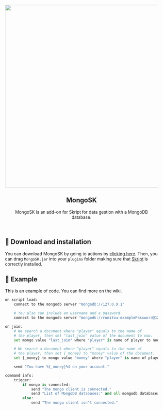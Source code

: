 <p align="center"><img width=600px src="https://upload.wikimedia.org/wikipedia/fr/thumb/4/45/MongoDB-Logo.svg/1200px-MongoDB-Logo.svg.png"></p>
<h2 align="center">MongoSK</h2>
<p align="center">MongoSK is an add-on for Skript for data gestion with a MongoDB database.</p>

<br />

## 🚀 Download and installation
You can download MongoSK by going to actions by [clicking here](https://github.com/Romitou/MongoSK/actions?query=actor:Romitou%20is:success%20%20).
Then, you can drag `MongoSK.jar` into your `plugins` folder making sure that [Skript](https://github.com/SkriptLang/Skript) is correctly installed.

## 📖 Example
This is an example of code. You can find more on the wiki.

```py
on script load:
    connect to the mongodb server "mongodb://127.0.0.1"

    # You also can include an username and a password.
    connect to the mongodb server "mongodb://romitou:examplePassword@127.0.0.1"

on join:
    # We search a document where "player" equals to the name of
    # the player, then set "last_join" value of the document to now.
    set mongo value "last_join" where "player" is name of player to now

    # We search a document where "player" equals to the name of
    # the player, then set {_money} to "money" value of the document.    
    set {_money} to mongo value "money" where "player" is name of player

    send "You have %{_money}%$ on your account."

command info:
    trigger:
        if mongo is connected:
            send "The mongo client is connected."
            send "List of MongoDB databases:" and all mongodb databases
        else:
            send "The mongo client isn't connected."
```



